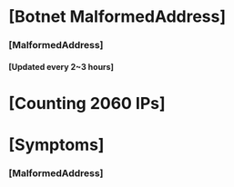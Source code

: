 # [Botnet MalformedAddress]
### [MalformedAddress]
#### [Updated every 2~3 hours]

# [Counting 2060 IPs]

# [Symptoms] 
###   [MalformedAddress]

